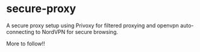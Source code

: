 # secure-proxy
A secure proxy setup using Privoxy for filtered proxying and openvpn auto-connecting to NordVPN for secure browsing.

More to follow!!
